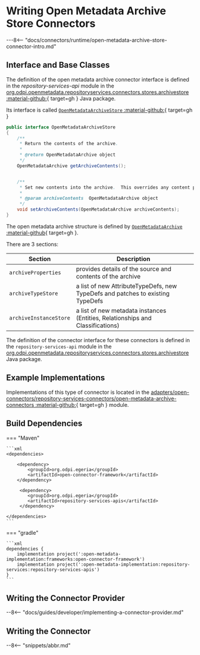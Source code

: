 <!-- SPDX-License-Identifier: CC-BY-4.0 -->
<!-- Copyright Contributors to the Egeria project. -->

# Writing Open Metadata Archive Store Connectors

---8<-- "docs/connectors/runtime/open-metadata-archive-store-connector-intro.md"

## Interface and Base Classes


The definition of the open metadata archive connector interface is defined in the *repository-services-api* module in the [org.odpi.openmetadata.repositoryservices.connectors.stores.archivestore :material-github:](https://github.com/odpi/egeria/tree/main/open-metadata-implementation/repository-services/repository-services-apis/src/main/java/org/odpi/openmetadata/repositoryservices/connectors/stores/archivestore){ target=gh } Java package.

Its interface is called [`OpenMetadataArchiveStore` :material-github:](https://github.com/odpi/egeria/blob/main/open-metadata-implementation/repository-services/repository-services-apis/src/main/java/org/odpi/openmetadata/repositoryservices/connectors/stores/archivestore/OpenMetadataArchiveStore.java){ target=gh }

```java
public interface OpenMetadataArchiveStore
{
    /**
     * Return the contents of the archive.
     *
     * @return OpenMetadataArchive object
     */
    OpenMetadataArchive getArchiveContents();


    /**
     * Set new contents into the archive.  This overrides any content previously stored.
     *
     * @param archiveContents  OpenMetadataArchive object
     */
    void setArchiveContents(OpenMetadataArchive archiveContents);
}
```


The open metadata archive structure is defined by [`OpenMetadataArchive` :material-github](https://github.com/odpi/egeria/blob/main/open-metadata-implementation/repository-services/repository-services-apis/src/main/java/org/odpi/openmetadata/repositoryservices/connectors/stores/archivestore/properties/OpenMetadataArchive.java){ target=gh }.

There are 3 sections:

| Section | Description
|---|---|
| `archiveProperties` | provides details of the source and contents of the archive |
| `archiveTypeStore` | a list of new AttributeTypeDefs, new TypeDefs and patches to existing TypeDefs |
| `archiveInstanceStore` | a list of new metadata instances (Entities, Relationships and Classifications) |

The definition of the connector interface for these connectors is
defined in the `repository-services-api` module
in the [org.odpi.openmetadata.repositoryservices.connectors.stores.archivestore](https://github.com/odpi/egeria/tree/main/open-metadata-implementation/repository-services/repository-services-apis/src/main/java/org/odpi/openmetadata/repositoryservices/connectors/stores/archivestore) Java package.

## Example Implementations

Implementations of this type of connector is located in the
[adapters/open-connectors/repository-services-connectors/open-metadata-archive-connectors :material-github:](https://github.com/odpi/egeria/tree/main/open-metadata-implementation/adapters/open-connectors/repository-services-connectors/open-metadata-archive-connectors){ target=gh } module.

## Build Dependencies

=== "Maven"

    ```xml
    <dependencies>

        <dependency>
            <groupId>org.odpi.egeria</groupId>
            <artifactId>open-connector-framework</artifactId>
        </dependency>
        
         <dependency>
            <groupId>org.odpi.egeria</groupId>
            <artifactId>repository-services-apis</artifactId>
         </dependency>

    </dependencies>
    ```

=== "gradle"

    ```xml
    dependencies {
        implementation project(':open-metadata-implementation:frameworks:open-connector-framework')
        implementation project(':open-metadata-implementation:repository-services:repository-services-apis')
    }
    ```    

## Writing the Connector Provider

--8<-- "docs/guides/developer/implementing-a-connector-provider.md"

## Writing the Connector



--8<-- "snippets/abbr.md"
